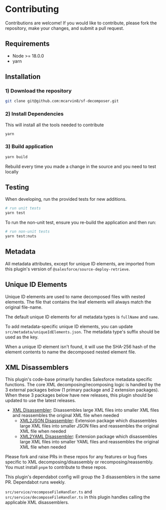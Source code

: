 # Contributing

Contributions are welcome! If you would like to contribute, please fork the repository, make your changes, and submit a pull request.

## Requirements

- Node >= 18.0.0
- yarn

## Installation

### 1) Download the repository

```bash
git clone git@github.com:mcarvin8/sf-decomposer.git
```

### 2) Install Dependencies

This will install all the tools needed to contribute

```bash
yarn
```

### 3) Build application

```bash
yarn build
```

Rebuild every time you made a change in the source and you need to test locally

## Testing

When developing, run the provided tests for new additions.

```bash
# run unit tests
yarn test
```

To run the non-unit test, ensure you re-build the application and then run:

```bash
# run non-unit tests
yarn test:nuts
```

## Metadata

All metadata attributes, except for unique ID elements, are imported from this plugin's version of `@salesforce/source-deploy-retrieve`.

## Unique ID Elements

Unique ID elements are used to name decomposed files with nested elements. The file that contains the leaf elements will always match the original file-name.

The default unique ID elements for all metadata types is `fullName` and `name`.

To add metadata-specific unique ID elements, you can update `src/metadata/uniqueIdElements.json`. The metadata type's suffix should be used as the key.

When a unique ID element isn't found, it will use the SHA-256 hash of the element contents to name the decomposed nested element file.

## XML Disassemblers

This plugin's code-base primarily handles Salesforce metadata specific functions. The core XML decomposing/recomposing logic is handled by the 3 external packages below (1 primary package and 2 extension packages). When these 3 packages below have new releases, this plugin should be updated to use the latest releases.

- [XML Disassembler](https://github.com/mcarvin8/xml-disassembler): Disassembles large XML files into smaller XML files and reassembles the original XML file when needed
    - [XML2JSON Disassembler](https://github.com/mcarvin8/xml2json-disassembler): Extension package which disassembles large XML files into smaller JSON files and reassembles the original XML file when needed
    - [XML2YAML Disassembler](https://github.com/mcarvin8/xml2yaml-disassembler): Extension package which disassembles large XML files into smaller YAML files and reassembles the original XML file when needed

Please fork and raise PRs in these repos for any features or bug fixes specific to XML decomposing/disassembly or recomposing/reassembly. You must install `pnpm` to contribute to these repos.

This plugin's dependabot config will group the 3 disassemblers in the same PR. Dependabot runs weekly.

`src/service/recomposeFileHandler.ts` and `src/service/decomposeFileHandler.ts` in this plugin handles calling the applicable XML disassemblers.
